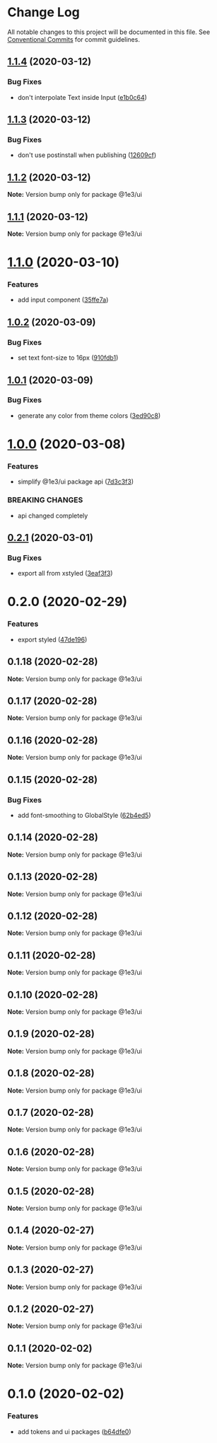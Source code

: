 # Change Log

All notable changes to this project will be documented in this file.
See [Conventional Commits](https://conventionalcommits.org) for commit guidelines.

## [1.1.4](https://github.com/1e3/ui/compare/@1e3/ui@1.1.3...@1e3/ui@1.1.4) (2020-03-12)


### Bug Fixes

* don't interpolate Text inside Input ([e1b0c64](https://github.com/1e3/ui/commit/e1b0c644531f5133ccb483399872b42ddecb2dcf))





## [1.1.3](https://github.com/1e3/ui/compare/@1e3/ui@1.1.2...@1e3/ui@1.1.3) (2020-03-12)


### Bug Fixes

* don't use postinstall when publishing ([12609cf](https://github.com/1e3/ui/commit/12609cf00a2b322c8b3a33aba9951cd8fa7c5b4c))





## [1.1.2](https://github.com/1e3/ui/compare/@1e3/ui@1.1.1...@1e3/ui@1.1.2) (2020-03-12)

**Note:** Version bump only for package @1e3/ui





## [1.1.1](https://github.com/1e3/ui/compare/@1e3/ui@1.1.0...@1e3/ui@1.1.1) (2020-03-12)

**Note:** Version bump only for package @1e3/ui

# [1.1.0](https://github.com/1e3/ui/compare/@1e3/ui@1.0.2...@1e3/ui@1.1.0) (2020-03-10)

### Features

- add input component ([35ffe7a](https://github.com/1e3/ui/commit/35ffe7a62494280f945ca1dcdd4b89583a49ff6e))

## [1.0.2](https://github.com/1e3/ui/compare/@1e3/ui@1.0.1...@1e3/ui@1.0.2) (2020-03-09)

### Bug Fixes

- set text font-size to 16px ([910fdb1](https://github.com/1e3/ui/commit/910fdb13ebb19ac7e5668781aadf10aa0cc7c9f0))

## [1.0.1](https://github.com/1e3/ui/compare/@1e3/ui@1.0.0...@1e3/ui@1.0.1) (2020-03-09)

### Bug Fixes

- generate any color from theme colors ([3ed90c8](https://github.com/1e3/ui/commit/3ed90c8864b536ee7a62e1fe7183f197f6fda0ef))

# [1.0.0](https://github.com/1e3/ui/compare/@1e3/ui@0.2.1...@1e3/ui@1.0.0) (2020-03-08)

### Features

- simplify @1e3/ui package api ([7d3c3f3](https://github.com/1e3/ui/commit/7d3c3f345afceff87f3c10331341b2a07a556e10))

### BREAKING CHANGES

- api changed completely

## [0.2.1](https://github.com/1e3/ui/compare/@1e3/ui@0.2.0...@1e3/ui@0.2.1) (2020-03-01)

### Bug Fixes

- export all from xstyled ([3eaf3f3](https://github.com/1e3/ui/commit/3eaf3f38036c254fa39b7dc88f5d332c2efe8e12))

# 0.2.0 (2020-02-29)

### Features

- export styled ([47de196](https://github.com/1e3/ui/commit/47de196159f3fd9c346618739ab6f9090fa85387))

## 0.1.18 (2020-02-28)

**Note:** Version bump only for package @1e3/ui

## 0.1.17 (2020-02-28)

**Note:** Version bump only for package @1e3/ui

## 0.1.16 (2020-02-28)

**Note:** Version bump only for package @1e3/ui

## 0.1.15 (2020-02-28)

### Bug Fixes

- add font-smoothing to GlobalStyle ([62b4ed5](https://github.com/1e3/ui/commit/62b4ed50bb83ee1f81625fc9694e159d61332335))

## 0.1.14 (2020-02-28)

**Note:** Version bump only for package @1e3/ui

## 0.1.13 (2020-02-28)

**Note:** Version bump only for package @1e3/ui

## 0.1.12 (2020-02-28)

**Note:** Version bump only for package @1e3/ui

## 0.1.11 (2020-02-28)

**Note:** Version bump only for package @1e3/ui

## 0.1.10 (2020-02-28)

**Note:** Version bump only for package @1e3/ui

## 0.1.9 (2020-02-28)

**Note:** Version bump only for package @1e3/ui

## 0.1.8 (2020-02-28)

**Note:** Version bump only for package @1e3/ui

## 0.1.7 (2020-02-28)

**Note:** Version bump only for package @1e3/ui

## 0.1.6 (2020-02-28)

**Note:** Version bump only for package @1e3/ui

## 0.1.5 (2020-02-28)

**Note:** Version bump only for package @1e3/ui

## 0.1.4 (2020-02-27)

**Note:** Version bump only for package @1e3/ui

## 0.1.3 (2020-02-27)

**Note:** Version bump only for package @1e3/ui

## 0.1.2 (2020-02-27)

**Note:** Version bump only for package @1e3/ui

## 0.1.1 (2020-02-02)

**Note:** Version bump only for package @1e3/ui

# 0.1.0 (2020-02-02)

### Features

- add tokens and ui packages ([b64dfe0](https://github.com/1e3/ui/commit/b64dfe046999ba6f6c65ca7160c5de4536f70e09))
